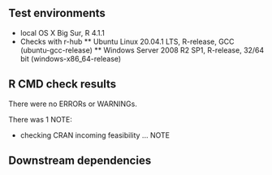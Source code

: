 ## Test environments
* local OS X Big Sur, R 4.1.1
* Checks with r-hub
** Ubuntu Linux 20.04.1 LTS, R-release, GCC (ubuntu-gcc-release)
** Windows Server 2008 R2 SP1, R-release, 32/64 bit (windows-x86_64-release)

## R CMD check results
There were no ERRORs or WARNINGs. 

There was 1 NOTE:

* checking CRAN incoming feasibility ... NOTE


## Downstream dependencies
